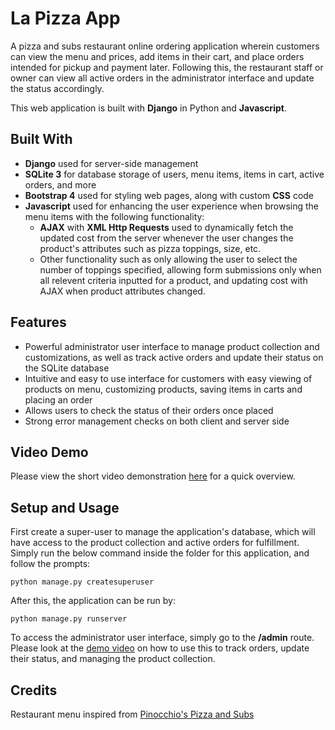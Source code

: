 # La Pizza App

A pizza and subs restaurant online ordering application wherein customers can view the menu and prices, add items in their cart, and place orders intended for pickup and payment later. Following this, the restaurant staff or owner can view all active orders in the administrator interface and update the status accordingly. 

This web application is built with **Django** in Python and **Javascript**.

## Built With
* **Django** used for server-side management
* **SQLite 3** for database storage of users, menu items, items in cart, active orders, and more
* **Bootstrap 4** used for styling web pages, along with custom **CSS** code
* **Javascript** used for enhancing the user experience when browsing the menu items with the following functionality:
  * **AJAX** with **XML Http Requests** used to dynamically fetch the updated cost from the server whenever the user changes the product's attributes such as pizza toppings, size, etc.
  * Other functionality such as only allowing the user to select the number of toppings specified, allowing form submissions only when all relevent criteria inputted for a product, and updating cost with AJAX when product attributes changed.

## Features
* Powerful administrator user interface to manage product collection and customizations, as well as track active orders and update their status on the SQLite database
* Intuitive and easy to use interface for customers with easy viewing of products on menu, customizing products, saving items in carts and placing an order
* Allows users to check the status of their orders once placed
* Strong error management checks on both client and server side

## Video Demo
Please view the short video demonstration [here](https://youtu.be/RppkGIFMQPs) for a quick overview.

## Setup and Usage
First create a super-user to manage the application's database, which will have access to the product collection and active orders for fulfillment. Simply run the below command inside the folder for this application, and follow the prompts:

    python manage.py createsuperuser

After this, the application can be run by:

    python manage.py runserver

To access the administrator user interface, simply go to the **/admin** route. Please look at the [demo video](https://youtu.be/RppkGIFMQPs) on how to use this to track orders, update their status, and managing the product collection.

## Credits
Restaurant menu inspired from [Pinocchio's Pizza and Subs](http://www.pinocchiospizza.net/menu.html)
